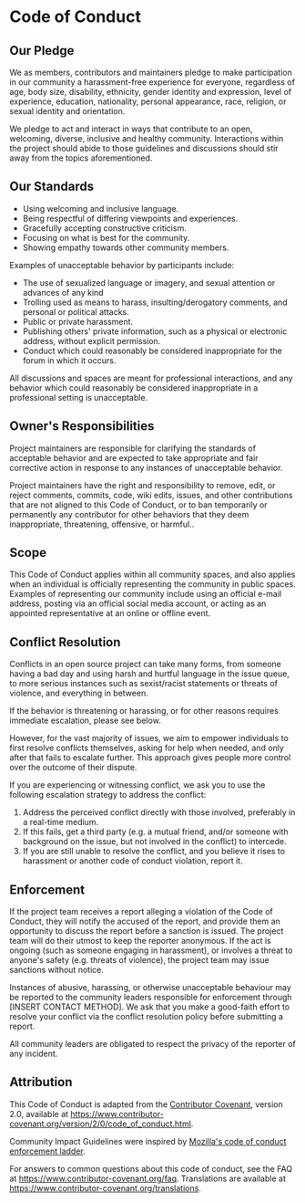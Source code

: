 # Code of Conduct

## Our Pledge

We as members, contributors and maintainers pledge to make participation in our
community a harassment-free experience for everyone, regardless of age, body
size, disability, ethnicity, gender identity and expression, level of 
experience, education, nationality, personal appearance, race, religion, or 
sexual identity and orientation.

We pledge to act and interact in ways that contribute to an open, welcoming,
diverse, inclusive and healthy community. Interactions within the project 
should abide to those guidelines and discussions should stir away from the topics
aforementioned.

## Our Standards

*   Using welcoming and inclusive language.
*   Being respectful of differing viewpoints and experiences.
*   Gracefully accepting constructive criticism.
*   Focusing on what is best for the community.
*   Showing empathy towards other community members.

Examples of unacceptable behavior by participants include:

*   The use of sexualized language or imagery, and sexual attention or 
    advances of any kind
*   Trolling used as means to harass, insulting/derogatory comments,
    and personal or political attacks.
*   Public or private harassment.
*   Publishing others' private information, such as a physical or electronic
    address, without explicit permission.
*   Conduct which could reasonably be considered inappropriate for the forum in
    which it occurs.

All discussions and spaces are meant for professional interactions, and any behavior 
which could reasonably be considered inappropriate in a professional setting is unacceptable.

## Owner's Responsibilities

Project maintainers are responsible for clarifying the standards of acceptable behavior 
and are expected to take appropriate and fair corrective action in response to any instances 
of unacceptable behavior.

Project maintainers have the right and responsibility to remove, edit, or reject comments, 
commits, code, wiki edits, issues, and other contributions that are not aligned to this Code 
of Conduct, or to ban temporarily or permanently any contributor for other behaviors that they 
deem inappropriate, threatening, offensive, or harmful..

## Scope

This Code of Conduct applies within all community spaces, and also applies when
an individual is officially representing the community in public spaces.
Examples of representing our community include using an official e-mail address,
posting via an official social media account, or acting as an appointed
representative at an online or offline event.

## Conflict Resolution

Conflicts in an open source project can take many forms, from someone having a bad 
day and using harsh and hurtful language in the issue queue, to more serious instances 
such as sexist/racist statements or threats of violence, and everything in between.

If the behavior is threatening or harassing, or for other reasons requires immediate 
escalation, please see below.

However, for the vast majority of issues, we aim to empower individuals to first resolve 
conflicts themselves, asking for help when needed, and only after that fails to escalate 
further. This approach gives people more control over the outcome of their dispute. 

If you are experiencing or witnessing conflict, we ask you to use the following escalation 
strategy to address the conflict:

1.  Address the perceived conflict directly with those involved, preferably in a
    real-time medium.
2.  If this fails, get a third party (e.g. a mutual friend, and/or someone with
    background on the issue, but not involved in the conflict) to intercede.
3.  If you are still unable to resolve the conflict, and you believe it rises to
    harassment or another code of conduct violation, report it.

## Enforcement

If the project team receives a report alleging a violation of the Code of Conduct, 
they will notify the accused of the report, and provide them an opportunity to discuss 
the report before a sanction is issued. The project team will do their utmost to keep 
the reporter anonymous. If the act is ongoing (such as someone engaging in harassment), 
or involves a threat to anyone's safety (e.g. threats of violence), the project team may 
issue sanctions without notice.

Instances of abusive, harassing, or otherwise unacceptable behaviour may be
reported to the community leaders responsible for enforcement through [INSERT CONTACT METHOD].
We ask that you make a good-faith effort to resolve your conflict via the conflict 
resolution policy before submitting a report.

All community leaders are obligated to respect the privacy of the reporter of any incident.

## Attribution

This Code of Conduct is adapted from the [Contributor Covenant][homepage],
version 2.0, available at
https://www.contributor-covenant.org/version/2/0/code_of_conduct.html.

Community Impact Guidelines were inspired by [Mozilla's code of conduct
enforcement ladder](https://github.com/mozilla/diversity).

[homepage]: https://www.contributor-covenant.org

For answers to common questions about this code of conduct, see the FAQ at
https://www.contributor-covenant.org/faq. Translations are available at
https://www.contributor-covenant.org/translations.

